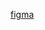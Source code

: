 

[figma](https://www.figma.com/file/i5YQDqu1INvNl2HKPmbcHu/%D1%82%D0%BE%D1%80%D0%B3%D0%BE%D0%B2%D0%B0%D1%8F-%D1%81%D0%B5%D1%82%D1%8C?type=design&node-id=1-2&t=22FeB22nAPjB2uOb-0)